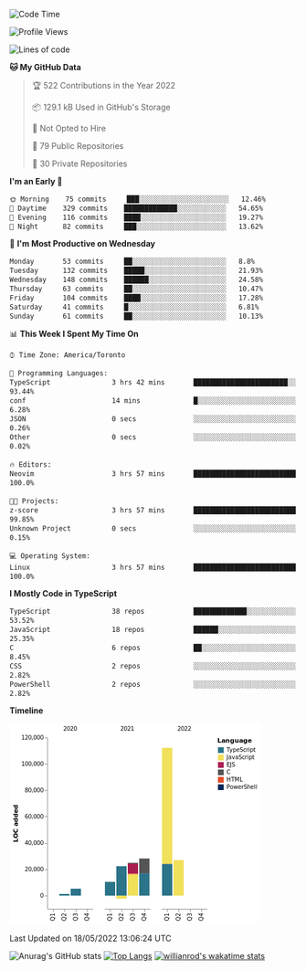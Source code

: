 <!--START_SECTION:waka-->
![Code Time](http://img.shields.io/badge/Code%20Time-233%20hrs%2053%20mins-blue)

![Profile Views](http://img.shields.io/badge/Profile%20Views-2-blue)

![Lines of code](https://img.shields.io/badge/From%20Hello%20World%20I%27ve%20Written-229%20Thousand%20lines%20of%20code-blue)

**🐱 My GitHub Data** 

> 🏆 522 Contributions in the Year 2022
 > 
> 📦 129.1 kB Used in GitHub's Storage 
 > 
> 🚫 Not Opted to Hire
 > 
> 📜 79 Public Repositories 
 > 
> 🔑 30 Private Repositories  
 > 
**I'm an Early 🐤** 

```text
🌞 Morning    75 commits     ███░░░░░░░░░░░░░░░░░░░░░░   12.46% 
🌆 Daytime    329 commits    █████████████░░░░░░░░░░░░   54.65% 
🌃 Evening    116 commits    ████░░░░░░░░░░░░░░░░░░░░░   19.27% 
🌙 Night      82 commits     ███░░░░░░░░░░░░░░░░░░░░░░   13.62%

```
📅 **I'm Most Productive on Wednesday** 

```text
Monday       53 commits     ██░░░░░░░░░░░░░░░░░░░░░░░   8.8% 
Tuesday      132 commits    █████░░░░░░░░░░░░░░░░░░░░   21.93% 
Wednesday    148 commits    ██████░░░░░░░░░░░░░░░░░░░   24.58% 
Thursday     63 commits     ██░░░░░░░░░░░░░░░░░░░░░░░   10.47% 
Friday       104 commits    ████░░░░░░░░░░░░░░░░░░░░░   17.28% 
Saturday     41 commits     █░░░░░░░░░░░░░░░░░░░░░░░░   6.81% 
Sunday       61 commits     ██░░░░░░░░░░░░░░░░░░░░░░░   10.13%

```


📊 **This Week I Spent My Time On** 

```text
⌚︎ Time Zone: America/Toronto

💬 Programming Languages: 
TypeScript               3 hrs 42 mins       ███████████████████████░░   93.44% 
conf                     14 mins             █░░░░░░░░░░░░░░░░░░░░░░░░   6.28% 
JSON                     0 secs              ░░░░░░░░░░░░░░░░░░░░░░░░░   0.26% 
Other                    0 secs              ░░░░░░░░░░░░░░░░░░░░░░░░░   0.02%

🔥 Editors: 
Neovim                   3 hrs 57 mins       █████████████████████████   100.0%

🐱‍💻 Projects: 
z-score                  3 hrs 57 mins       █████████████████████████   99.85% 
Unknown Project          0 secs              ░░░░░░░░░░░░░░░░░░░░░░░░░   0.15%

💻 Operating System: 
Linux                    3 hrs 57 mins       █████████████████████████   100.0%

```

**I Mostly Code in TypeScript** 

```text
TypeScript               38 repos            █████████████░░░░░░░░░░░░   53.52% 
JavaScript               18 repos            ██████░░░░░░░░░░░░░░░░░░░   25.35% 
C                        6 repos             ██░░░░░░░░░░░░░░░░░░░░░░░   8.45% 
CSS                      2 repos             ░░░░░░░░░░░░░░░░░░░░░░░░░   2.82% 
PowerShell               2 repos             ░░░░░░░░░░░░░░░░░░░░░░░░░   2.82%

```


**Timeline**

![Chart not found](https://raw.githubusercontent.com/wise-introvert/wise-introvert/master/charts/bar_graph.png) 


 Last Updated on 18/05/2022 13:06:24 UTC
<!--END_SECTION:waka-->

![Anurag's GitHub stats](https://github-readme-stats.vercel.app/api?username=wise-introvert&count_private=true&show_icons=true)
[![Top Langs](https://github-readme-stats.vercel.app/api/top-langs/?username=wise-introvert&langs_count=10)](https://github.com/anuraghazra/github-readme-stats)
[![willianrod's wakatime stats](https://github-readme-stats.vercel.app/api/wakatime?username=wiseintrovert)](https://github.com/anuraghazra/github-readme-stats)
